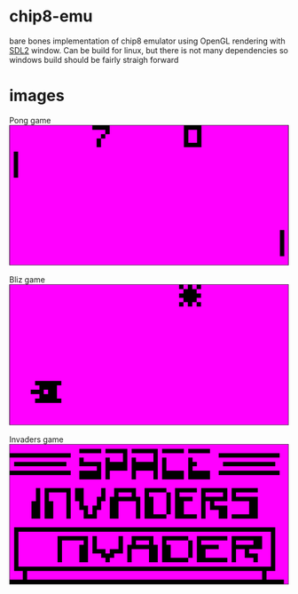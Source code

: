 # chip8-emu
bare bones implementation of chip8 emulator using OpenGL rendering with [SDL2](https://www.libsdl.org/) window.
Can be build for linux, but there is not many dependencies so windows build should be fairly straigh forward

# images

Pong game
![image1](chip8.png)

Bliz game
![image2](chip8Bliz.png)

Invaders game
![image3](chipinvaders.png)
